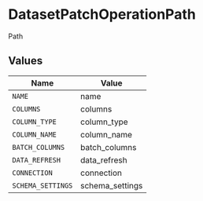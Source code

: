 # DatasetPatchOperationPath

Path


## Values

| Name              | Value             |
| ----------------- | ----------------- |
| `NAME`            | name              |
| `COLUMNS`         | columns           |
| `COLUMN_TYPE`     | column_type       |
| `COLUMN_NAME`     | column_name       |
| `BATCH_COLUMNS`   | batch_columns     |
| `DATA_REFRESH`    | data_refresh      |
| `CONNECTION`      | connection        |
| `SCHEMA_SETTINGS` | schema_settings   |